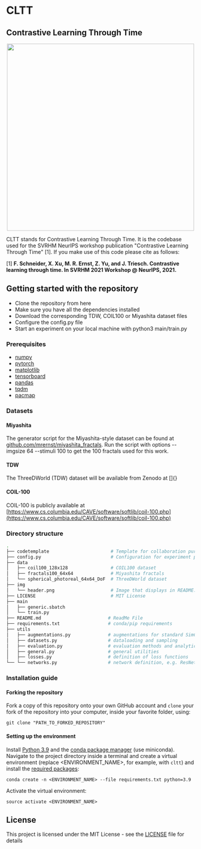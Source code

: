 # CLTT
## Contrastive Learning Through Time

<p align="center">
  <img src="https://github.com/trieschlab/cltt/blob/main/img/header.png" width="500">

CLTT stands for Contrastive Learning Through Time. It is the codebase used for the SVRHM NeurIPS workshop publication "Contrastive Learning Through Time" [1]. 
If you make use of this code please cite as follows:
 

[1] **F. Schneider, X. Xu, M. R. Ernst, Z. Yu, and J. Triesch. Contrastive learning through time. In SVRHM 2021 Workshop @ NeurIPS, 2021.**


## Getting started with the repository

* Clone the repository from here
* Make sure you have all the dependencies installed
* Download the corresponding TDW, COIL100 or Miyashita dataset files
* Configure the config.py file
* Start an experiment on your local machine with python3 main/train.py

### Prerequisites

* [numpy](http://www.numpy.org/)
* [pytorch](https://www.pytorch.org/)
* [matplotlib](https://matplotlib.org/)
* [tensorboard](https://tensorflow.org/)
* [pandas](https://pandas.pydata.org)
* [tqdm](https://pypi.org/project/tqdm/)
* [pacmap](https://pypi.org/project/pacmap/)

### Datasets

#### Miyashita
The generator script for the Miyashita-style dataset can be found at [github.com/mrernst/miyashita_fractals](https://github.com/mrernst/miyashita_fractals). Run the script with options --imgsize 64 --stimuli 100 to get the 100 fractals used for this work.

#### TDW
The ThreeDWorld (TDW) dataset will be available from Zenodo at []{}

#### COIL-100
COIL-100 is publicly available at [https://www.cs.columbia.edu/CAVE/software/softlib/coil-100.php](https://www.cs.columbia.edu/CAVE/software/softlib/coil-100.php)

### Directory structure

```bash
.
├── codetemplate                       # Template for collaboration purposes
├── config.py                          # Configuration for experiment parameters
├── data                          
│   ├── coil100_128x128                # COIL100 dataset
│   ├── fractals100_64x64              # Miyashita fractals
│   └── spherical_photoreal_64x64_DoF  # ThreeDWorld dataset
├── img
│   └── header.png  				   # Image that displays in README.md
├── LICENSE                            # MIT License
├── main
│   ├── generic.sbatch
│   └── train.py             		                 		    
├── README.md                         # ReadMe File
├── requirements.txt                  # conda/pip requirements
├── utils
│   ├── augmentations.py           	  # augmentations for standard SimCLR
│   ├── datasets.py             	  # dataloading and sampling
│   ├── evaluation.py             	  # evaluation methods and analytics
│   ├── general.py					  # general utilities
│   ├── losses.py					  # definition of loss functions
└── └── networks.py					  # network definition, e.g. ResNet

```

### Installation guide

#### Forking the repository

Fork a copy of this repository onto your own GitHub account and `clone` your fork of the repository into your computer, inside your favorite folder, using:

`git clone "PATH_TO_FORKED_REPOSITORY"`

#### Setting up the environment

Install [Python 3.9](https://www.python.org/downloads/release/python-395/) and the [conda package manager](https://conda.io/miniconda.html) (use miniconda). Navigate to the project directory inside a terminal and create a virtual environment (replace <ENVIRONMENT_NAME>, for example, with `cltt`) and install the [required packages](requirements.txt):

`conda create -n <ENVIRONMENT_NAME> --file requirements.txt python=3.9`

Activate the virtual environment:

`source activate <ENVIRONMENT_NAME>`


## License

This project is licensed under the MIT License - see the [LICENSE](LICENSE) file for details